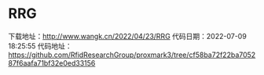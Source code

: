 # RRG
下载地址：http://www.wangk.cn/2022/04/23/RRG
代码日期：2022-07-09 18:25:55
代码地址：https://github.com/RfidResearchGroup/proxmark3/tree/cf58ba72f22ba705287f6aafa71bf32e0ed33156
